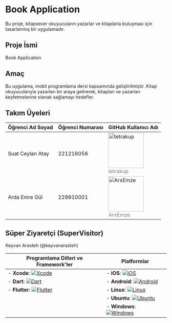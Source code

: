 # Book Application

Bu proje, kitapsever okuyucuların yazarlar ve kitaplarla buluşması için tasarlanmış bir uygulamadır.

## Proje İsmi

Book Application

## Amaç

Bu uygulama, mobil programlama dersi kapsamında geliştirilmiştir. Kitap okuyucularıyla yazarları bir araya getirerek, kitapları ve yazarları keşfetmelerine olanak sağlamayı hedefler.

## Takım Üyeleri

| Öğrenci Ad Soyad      | Öğrenci Numarası | GitHub Kullanıcı Adı        |
|-----------------------|------------------|----------------------------|
| Suat Ceylan Atay      | 221216056        | [<img src="https://avatars.githubusercontent.com/u/97338156?v=4" width="110" height="110" alt="tetrakup">](https://github.com/tetrakup) <br> <span style="color:gray">tetrakup</span> |
| Arda Emre Gül         | 229910001        | [<img src="https://avatars.githubusercontent.com/u/107351003?v=4" width="110" height="110" alt="ArxEmze">](https://github.com/ArxEmze) <br> <span style="color:gray">ArxEmze</span>    |






## Süper Ziyaretçi (SuperVisitor)

Keyvan Arasteh (@keyvanarasteh)

|       Programlama Dilleri ve Framework'ler       |         Platformlar         |
|--------------------------------------------------|-----------------------------|
| - **Xcode**: [![Xcode](https://img.shields.io/badge/Xcode-007ACC?style=for-the-badge&logo=Xcode&logoColor=white)](https://developer.apple.com/xcode/) | - **iOS**: [![iOS](https://img.shields.io/badge/iOS-000000?style=for-the-badge&logo=ios&logoColor=white)](https://www.apple.com/ios/) |
| - **Dart**: [![Dart](https://img.shields.io/badge/Dart-0175C2?style=for-the-badge&logo=dart&logoColor=white)](https://dart.dev/) | - **Android**: [![Android](https://img.shields.io/badge/Android-3DDC84?style=for-the-badge&logo=android&logoColor=white)](https://www.android.com/) |
| - **Flutter**: [![Flutter](https://img.shields.io/badge/Flutter-02569B?style=for-the-badge&logo=flutter&logoColor=white)](https://flutter.dev/) | - **Linux**: [![Linux](https://img.shields.io/badge/Linux-FCC624?style=for-the-badge&logo=linux&logoColor=black)](https://www.linux.org/) |
|                                                  | - **Ubuntu**: [![Ubuntu](https://img.shields.io/badge/Ubuntu-E95420?style=for-the-badge&logo=ubuntu&logoColor=white)](https://ubuntu.com/) |
|                                                  | - **Windows**: [![Windows](https://img.shields.io/badge/Windows-0078D6?style=for-the-badge&logo=windows&logoColor=white)](https://www.microsoft.com/windows) |

